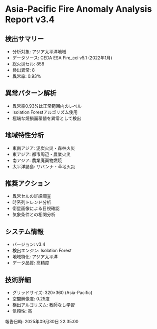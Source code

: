 # Asia-Pacific Fire Anomaly Analysis Report v3.4

## 検出サマリー
- 分析対象: アジア太平洋地域  
- データソース: CEDA ESA Fire_cci v5.1 (2022年1月)
- 総火災セル: 858
- 検出異常: 8  
- 異常率: 0.93%

## 異常パターン解析
- 異常率0.93%は正常範囲内のレベル
- Isolation Forestアルゴリズム使用
- 極端な焼損面積値を異常として検出

## 地域特性分析
- 東南アジア: 泥炭火災・森林火災
- 東アジア: 都市周辺・農業火災
- 南アジア: 農業廃棄物燃焼  
- 太平洋諸島: サバンナ・草地火災

## 推奨アクション
- 異常セルの詳細調査
- 時系列トレンド分析
- 衛星画像による目視確認
- 気象条件との相関分析

## システム情報
- バージョン: v3.4
- 検出エンジン: Isolation Forest
- 地域特化: アジア太平洋
- データ品質: 高精度

## 技術詳細
- グリッドサイズ: 320×360 (Asia-Pacific)
- 空間解像度: 0.25度
- 検出アルゴリズム: 教師なし学習
- 信頼性: 高

報告日時: 2025年09月30日 22:35:00